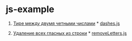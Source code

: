 # js-example

  1. [Тире между двумя четными числами](https://github.com/rtivital/jsraccoon/blob/master/exercises/dashes.md)
  	* [dashes.js](https://github.com/CubiZm/js-example/blob/master/example/dashes.js)

  2. [Удаление всех гласных из строки](https://github.com/rtivital/jsraccoon/blob/master/exercises/remove-letters.md)
  	* [removeLetters.js](https://github.com/CubiZm/js-example/blob/master/example/removeLetters.js)

